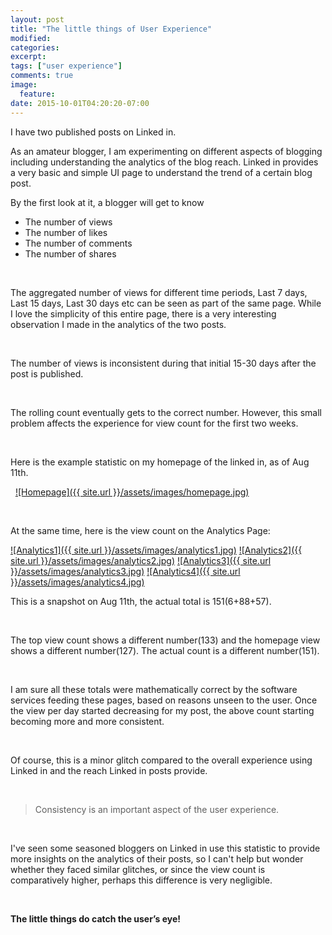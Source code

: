 ```yaml
---
layout: post
title: "The little things of User Experience"
modified:
categories: 
excerpt:
tags: ["user experience"]
comments: true
image:
  feature:
date: 2015-10-01T04:20:20-07:00
---
```


I have two published posts on Linked in.

As an amateur blogger, I am experimenting on different aspects of blogging including understanding the analytics of the blog reach.
Linked in provides a very basic and simple UI page to understand the trend of a certain blog post.

By the first look at it, a blogger will get to know

* The number of views
* The number of likes
* The number of comments
* The number of shares

&nbsp;

The aggregated number of views for different time periods, Last 7 days, Last 15 days, Last 30 days etc can be seen as part of the same page.
While I love the simplicity of this entire page, there is a very interesting observation I made in the analytics of the two posts.

&nbsp;

The number of views is inconsistent during that initial 15-30 days after the post is published.

&nbsp;

The rolling count eventually gets to the correct number. However, this small problem affects the experience for view count for the first two weeks.

&nbsp;

Here is the example statistic on my homepage of the linked in, as of Aug 11th.

&nbsp;
<a href="../assets/images/homepage.jpg" rel="Homepage">![Homepage]({{ site.url }}/assets/images/homepage.jpg)</a>

&nbsp;
&nbsp;
&nbsp;
&nbsp;

At the same time, here is the view count on the Analytics Page:



<a href="../assets/images/analytics1.jpg" rel="analytics1">![Analytics1]({{ site.url }}/assets/images/analytics1.jpg)</a>
<a href="../assets/images/analytics2.jpg" rel="analytics2">![Analytics2]({{ site.url }}/assets/images/analytics2.jpg)</a>
<a href="../assets/images/analytics3.jpg" rel="analytics3">![Analytics3]({{ site.url }}/assets/images/analytics3.jpg)</a>
<a href="../assets/images/analytics4.jpg" rel="analytics4">![Analytics4]({{ site.url }}/assets/images/analytics4.jpg)</a>
&nbsp;
&nbsp;
&nbsp;
&nbsp;

This is a snapshot on Aug 11th, the actual total is 151(6+88+57).

&nbsp;

The top view count shows a different number(133) and the homepage view shows a different number(127). The actual count is a different number(151).

&nbsp;

I am sure all these totals were mathematically correct by the software services feeding these pages, based on reasons unseen to the user. Once the view per day started decreasing for my post, the above count starting becoming more and more consistent.

&nbsp;

Of course, this is a minor glitch compared to the overall experience using Linked in and the reach Linked in posts provide. 

&nbsp;
&nbsp;
&nbsp;

> Consistency is an important aspect of the user experience.

&nbsp;
&nbsp;
&nbsp;

I've seen some seasoned bloggers on Linked in use this statistic to provide more insights on the analytics of their posts, so I can't help but wonder whether they faced similar glitches, or since the view count is comparatively higher, perhaps this difference is very negligible.

&nbsp;

**The little things do catch the user’s eye!**


